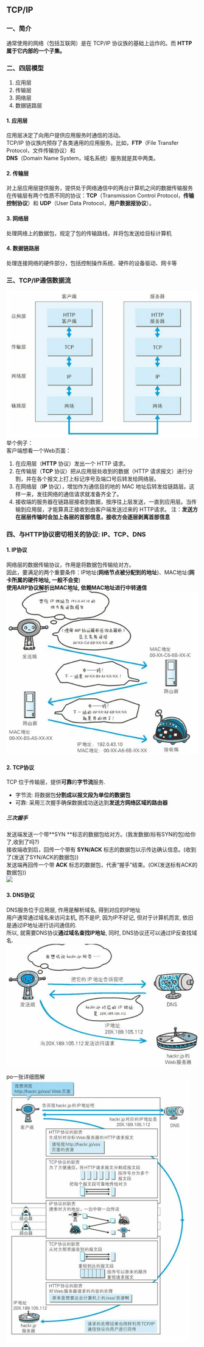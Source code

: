 ## TCP/IP
### 一、简介
通常使用的网络（包括互联网）是在 TCP/IP 协议族的基础上运作的。而 **HTTP 属于它内部的一个子集。**
### 二、四层模型
1. 应用层
2. 传输层
3. 网络层
4. 数据链路层
#### 1. 应用层
应用层决定了向用户提供应用服务时通信的活动。<br>
TCP/IP 协议族内预存了各类通用的应用服务。比如，**FTP**（File Transfer Protocol，文件传输协议）和<br>
**DNS**（Domain Name System，域名系统）服务就是其中两类。
#### 2. 传输层
对上层应用层提供服务，提供处于网络通信中的两台计算机之间的数据传输服务<br>
在传输层有两个性质不同的协议：**TCP**（Transmission Control Protocol，**传输控制协议**）和 **UDP**（User Data Protocol，**用户数据报协议**）。
#### 3. 网络层
处理网络上的数据包，规定了包的传输路线，并将包发送给目标计算机
#### 4. 数据链路层
处理连接网络的硬件部分，包括控制操作系统、硬件的设备驱动、网卡等
### 三、TCP/IP通信数据流
![TCP/IP数据流](https://github.com/zenglinan/HTTP-note/blob/master/img/1.png)<br>
举个例子：<br>
客户端想看一个Web页面：
1. 在应用层（**HTTP** 协议）发出一个 HTTP 请求。
2. 在传输层（**TCP** 协议）把从应用层处收到的数据（HTTP 请求报文）进行分割，并在各个报文上打上标记序号及端口号后转发给网络层。
3. 在网络层（**IP** 协议），增加作为通信目的地的 MAC 地址后转发给链路层。这样一来，发往网络的通信请求就准备齐全了。
4. 接收端的服务器在链路层接收到数据，按序往上层发送，一直到应用层。当传输到应用层，才能算真正接收到由客户端发送过来的 HTTP请求。
注：**发送方在层层传输时会加上各层的首部信息，接收方会逐层剥离首部信息**
### 四、与HTTP协议密切相关的协议: IP、TCP、DNS
#### 1. IP协议
网络层的数据传输协议，作用是将数据包传输给对方。<br>
因此，要满足的两个重要条件：IP地址(**网络节点被分配到的地址**)、MAC地址(**网卡所属的硬件地址, 一般不会变**)<br>
**使用ARP协议解析出MAC地址, 依赖MAC地址进行中转通信**<br>
![](https://github.com/zenglinan/HTTP-note/blob/master/img/2.png)
#### 2. TCP协议
TCP 位于传输层，提供**可靠**的**字节流**服务.<br>
- 字节流: 将数据包**分割成以报文段为单位的数据包**
- 可靠: 采用三次握手确保数据成功送达到**发送方网络区域的路由器**
##### 三次握手
发送端发送一个带**SYN **标志的数据包给对方。(我发数据(标有SYN的包)给你了,收到了吗?)<br>
接收端收到后，回传一个带有 **SYN/ACK** 标志的数据包以示传达确认信息。(收到了(发送了SYN/ACK的数据包))<br>
发送端再回传一个带 **ACK** 标志的数据包，代表“握手”结束。(OK(发送标有ACK的数据包))<br>
![](https://github.com/zenglinan/HTTP-note/tree/master/img/3.png)
#### 3. DNS协议
DNS服务位于应用层, 作用是解析域名, 得到对应的IP地址<br>
用户通常通过域名来访问主机, 而不是IP, 因为IP不好记, 但对于计算机而言, 依旧是通过IP地址进行访问通信的.<br>
所以, 就需要DNS协议**通过域名查找IP地址**, 同时, DNS协议还可以通过IP反查找域名.<br>
![](https://github.com/zenglinan/HTTP-note/blob/master/img/4.png)<br>

po一张详细图解<br>
![](https://github.com/zenglinan/HTTP-note/blob/master/img/5.png)
